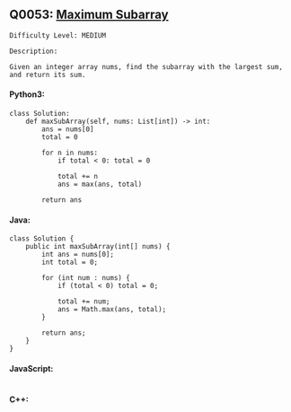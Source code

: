 ## Q0053: [Maximum Subarray](https://leetcode.com/problems/maximum-subarray/)

```
Difficulty Level: MEDIUM
```

```
Description:

Given an integer array nums, find the subarray with the largest sum, and return its sum.
```

#### Python3:

```
class Solution:
    def maxSubArray(self, nums: List[int]) -> int:            
        ans = nums[0]
        total = 0

        for n in nums:
            if total < 0: total = 0

            total += n
            ans = max(ans, total)
        
        return ans
```

#### Java:

```
class Solution {
    public int maxSubArray(int[] nums) {
        int ans = nums[0];
        int total = 0;

        for (int num : nums) {
            if (total < 0) total = 0;

            total += num;
            ans = Math.max(ans, total);
        }

        return ans;
    }
}
```

#### JavaScript:

```

```

#### C++:

```

```
